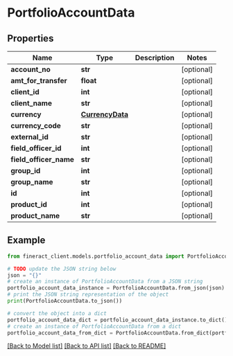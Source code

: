 # PortfolioAccountData


## Properties

Name | Type | Description | Notes
------------ | ------------- | ------------- | -------------
**account_no** | **str** |  | [optional] 
**amt_for_transfer** | **float** |  | [optional] 
**client_id** | **int** |  | [optional] 
**client_name** | **str** |  | [optional] 
**currency** | [**CurrencyData**](CurrencyData.md) |  | [optional] 
**currency_code** | **str** |  | [optional] 
**external_id** | **str** |  | [optional] 
**field_officer_id** | **int** |  | [optional] 
**field_officer_name** | **str** |  | [optional] 
**group_id** | **int** |  | [optional] 
**group_name** | **str** |  | [optional] 
**id** | **int** |  | [optional] 
**product_id** | **int** |  | [optional] 
**product_name** | **str** |  | [optional] 

## Example

```python
from fineract_client.models.portfolio_account_data import PortfolioAccountData

# TODO update the JSON string below
json = "{}"
# create an instance of PortfolioAccountData from a JSON string
portfolio_account_data_instance = PortfolioAccountData.from_json(json)
# print the JSON string representation of the object
print(PortfolioAccountData.to_json())

# convert the object into a dict
portfolio_account_data_dict = portfolio_account_data_instance.to_dict()
# create an instance of PortfolioAccountData from a dict
portfolio_account_data_from_dict = PortfolioAccountData.from_dict(portfolio_account_data_dict)
```
[[Back to Model list]](../README.md#documentation-for-models) [[Back to API list]](../README.md#documentation-for-api-endpoints) [[Back to README]](../README.md)



